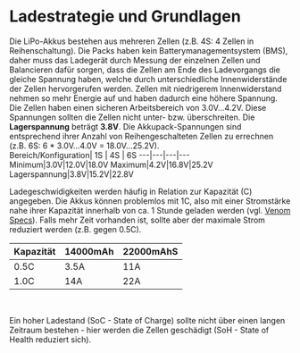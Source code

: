 # Ladestrategie und Grundlagen
Die LiPo-Akkus bestehen aus mehreren Zellen (z.B. 4S: 4 Zellen in Reihenschaltung). Die Packs haben kein Batterymanagementsystem (BMS), daher muss das Ladegerät durch Messung der einzelnen Zellen und Balancieren dafür sorgen, dass die Zellen am Ende des Ladevorgangs die gleiche Spannung haben, welche durch unterschiedliche Innenwiderstände der Zellen hervorgerufen werden. Zellen mit niedrigerem Innenwiderstand nehmen so mehr Energie auf und haben dadurch eine höhere Spannung.  
Die Zellen haben einen sicheren Arbeitsbereich von 3.0V...4.2V. Diese Spannungen sollten die Zellen nicht unter- bzw. überschreiten. Die **Lagerspannung** beträgt **3.8V**. 
Die Akkupack-Spannungen sind entsprechend ihrer Anzahl von Reihengeschalteten Zellen zu errechnen (z.B. 6S: 6 * 3.0V...4.0V = 18.0V...25.2V).  
Bereich/Konfiguration| 1S | 4S | 6S
---|---|---|---
Minimum|3.0V|12.0V|18.0V
Maximum|4.2V|16.8V|25.2V
Lagerspannung|3.8V|15.2V|22.8V
</br>

Ladegeschwidigkeiten werden häufig in Relation zur Kapazität (C) angegeben. Die Akkus können problemlos mit 1C, also mit einer Stromstärke nahe ihrer Kapazität innerhalb von ca. 1 Stunde geladen werden (vgl. [Venom Specs](https://www.venompower.com/venom-22000mah-6s-22-2v-drone-professional-battery-15c-lipo-with-xt150-as150-35000)). Falls mehr Zeit vorhanden ist, sollte aber der maximale Strom reduziert werden (z.B. gegen 0.5C).  

Kapazität| 14000mAh | 22000mAhS
---|---|---
0.5C|3.5A|11A
1.0C|14A|22A
</br>

Ein hoher Ladestand (SoC - State of Charge) sollte nicht über einen langen Zeitraum bestehen - hier werden die Zellen geschädigt (SoH - State of Health reduziert sich).